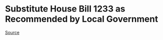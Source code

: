 # Substitute House Bill 1233 as Recommended by Local Government

[Source](http://lawfilesext.leg.wa.gov/biennium/2021-22/Xml/Bills/House%20Bills/1233-S.xml)